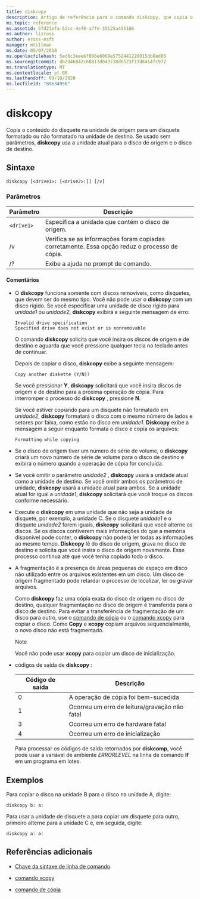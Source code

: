 ```yaml
---
title: diskcopy
description: Artigo de referência para o comando diskcopy, que copia o conteúdo do disquete na unidade de origem para um disquete formatado ou não formatado na unidade de destino.
ms.topic: reference
ms.assetid: 5fd21efa-52cc-4e70-a7fe-35125a435106
ms.author: lizross
author: eross-msft
manager: mtillman
ms.date: 05/07/2018
ms.openlocfilehash: 5ed6c3eee6f096e6069e5752441229015db8ed86
ms.sourcegitcommit: db2d46842c68813d043738d6523f13d8454fc972
ms.translationtype: MT
ms.contentlocale: pt-BR
ms.lasthandoff: 09/10/2020
ms.locfileid: "89634956"
---
```

# <a name="diskcopy"></a>diskcopy

Copia o conteúdo do disquete na unidade de origem para um disquete formatado ou não formatado na unidade de destino. Se usado sem parâmetros, **diskcopy** usa a unidade atual para o disco de origem e o disco de destino.

## <a name="syntax"></a>Sintaxe

```
diskcopy [<drive1>: [<drive2>:]] [/v]
```

### <a name="parameters"></a>Parâmetros

| Parâmetro | Descrição |
| --------- | ----------- |
| `<drive1>` | Especifica a unidade que contém o disco de origem. |
| /v | Verifica se as informações foram copiadas corretamente. Essa opção reduz o processo de cópia. |
| /? | Exibe a ajuda no prompt de comando. |

#### <a name="remarks"></a>Comentários

- O **diskcopy** funciona somente com discos removíveis, como disquetes, que devem ser do mesmo tipo. Você não pode usar o **diskcopy** com um disco rígido. Se você especificar uma unidade de disco rígido para *unidade1* ou *unidade2*, **diskcopy** exibirá a seguinte mensagem de erro:

    ```
    Invalid drive specification
    Specified drive does not exist or is nonremovable
    ```

    O comando **diskcopy** solicita que você insira os discos de origem e de destino e aguarda que você pressione qualquer tecla no teclado antes de continuar.

    Depois de copiar o disco, **diskcopy** exibe a seguinte mensagem:

    ```
    Copy another diskette (Y/N)?
    ```

    Se você pressionar **Y**, **diskcopy** solicitará que você insira discos de origem e de destino para a próxima operação de cópia. Para interromper o processo do **diskcopy** , pressione **N**.

    Se você estiver copiando para um disquete não formatado em *unidade2*, **diskcopy** formatará o disco com o mesmo número de lados e setores por faixa, como estão no disco em *unidade1*. **Diskcopy** exibe a mensagem a seguir enquanto formata o disco e copia os arquivos:

    ```
    Formatting while copying
    ```

- Se o disco de origem tiver um número de série de volume, o **diskcopy** criará um novo número de série de volume para o disco de destino e exibirá o número quando a operação de cópia for concluída.

- Se você omitir o parâmetro *unidade2* , **diskcopy** usará a unidade atual como a unidade de destino. Se você omitir ambos os parâmetros de unidade, **diskcopy** usará a unidade atual para ambos. Se a unidade atual for igual a *unidade1*, **diskcopy** solicitará que você troque os discos conforme necessário.

- Execute o **diskcopy** em uma unidade que não seja a unidade de disquete, por exemplo, a unidade C. Se o disquete *unidade1* e o disquete *unidade2* forem iguais, **diskcopy** solicitará que você alterne os discos. Se os discos contiverem mais informações do que a memória disponível pode conter, o **diskcopy** não poderá ler todas as informações ao mesmo tempo. **Diskcopy** lê do disco de origem, grava no disco de destino e solicita que você insira o disco de origem novamente. Esse processo continua até que você tenha copiado todo o disco.

- A fragmentação é a presença de áreas pequenas de espaço em disco não utilizado entre os arquivos existentes em um disco. Um disco de origem fragmentado pode retardar o processo de localizar, ler ou gravar arquivos.

    Como **diskcopy** faz uma cópia exata do disco de origem no disco de destino, qualquer fragmentação no disco de origem é transferida para o disco de destino. Para evitar a transferência de fragmentação de um disco para outro, use o [comando de cópia](copy.md) ou o [comando xcopy](xcopy.md) para copiar o disco. Como **Copy** e **xcopy** copiam arquivos sequencialmente, o novo disco não está fragmentado.

    > [!NOTE]
    > Você não pode usar **xcopy** para copiar um disco de inicialização.

- códigos de saída de **diskcopy** :

    | Código de saída | Descrição |
    | --------- | ----------- |
    | 0 | A operação de cópia foi bem-sucedida |
    | 1 | Ocorreu um erro de leitura/gravação não fatal |
    | 3 | Ocorreu um erro de hardware fatal |
    | 4 | Ocorreu um erro de inicialização |

    Para processar os códigos de saída retornados por **diskcomp**, você pode usar a variável de ambiente *ERRORLEVEL* na linha de comando **If** em um programa em lotes.

## <a name="examples"></a>Exemplos

Para copiar o disco na unidade B para o disco na unidade A, digite:

```
diskcopy b: a:
```

Para usar a unidade de disquete a para copiar um disquete para outro, primeiro alterne para a unidade C e, em seguida, digite:

```
diskcopy a: a:
```

## <a name="additional-references"></a>Referências adicionais

- [Chave da sintaxe de linha de comando](command-line-syntax-key.md)

- [comando xcopy](xcopy.md)

- [comando de cópia](copy.md)
